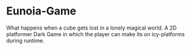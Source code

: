 # Eunoia-Game
What happens when a cube gets lost in a lonely magical world.
A 2D platformer Dark Game in which the player can make its on icy-platforms during runtime.
